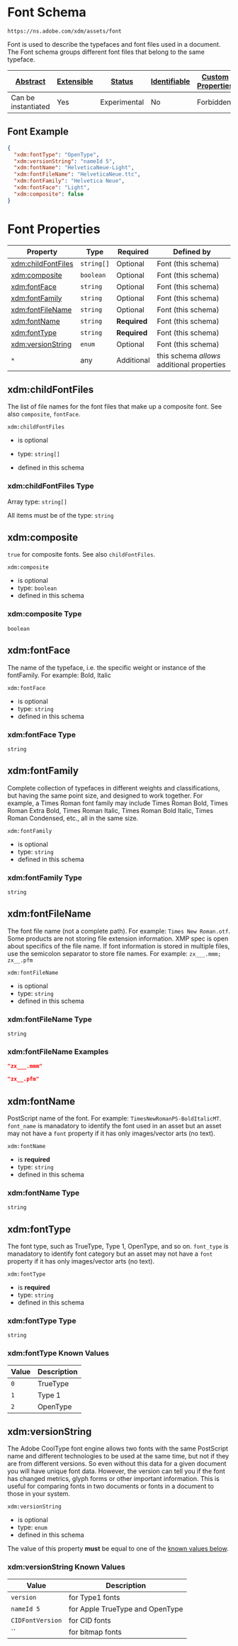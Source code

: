 
# Font Schema

```
https://ns.adobe.com/xdm/assets/font
```

Font is used to describe the typefaces and font files used in a document.
The Font schema groups different font files that belong to the same typeface.


| [Abstract](../../abstract.md) | [Extensible](../../extensions.md) | [Status](../../status.md) | [Identifiable](../../id.md) | [Custom Properties](../../extensions.md) | [Additional Properties](../../extensions.md) | Defined In |
|-------------------------------|-----------------------------------|---------------------------|-----------------------------|------------------------------------------|----------------------------------------------|------------|
| Can be instantiated | Yes | Experimental | No | Forbidden | Permitted | [assets/font.schema.json](assets/font.schema.json) |

## Font Example
```json
{
  "xdm:fontType": "OpenType",
  "xdm:versionString": "nameId 5",
  "xdm:fontName": "HelveticaNeue-Light",
  "xdm:fontFileName": "HelveticaNeue.ttc",
  "xdm:fontFamily": "Helvetica Neue",
  "xdm:fontFace": "Light",
  "xdm:composite": false
}
```

# Font Properties

| Property | Type | Required | Defined by |
|----------|------|----------|------------|
| [xdm:childFontFiles](#xdmchildfontfiles) | `string[]` | Optional | Font (this schema) |
| [xdm:composite](#xdmcomposite) | `boolean` | Optional | Font (this schema) |
| [xdm:fontFace](#xdmfontface) | `string` | Optional | Font (this schema) |
| [xdm:fontFamily](#xdmfontfamily) | `string` | Optional | Font (this schema) |
| [xdm:fontFileName](#xdmfontfilename) | `string` | Optional | Font (this schema) |
| [xdm:fontName](#xdmfontname) | `string` | **Required** | Font (this schema) |
| [xdm:fontType](#xdmfonttype) | `string` | **Required** | Font (this schema) |
| [xdm:versionString](#xdmversionstring) | `enum` | Optional | Font (this schema) |
| `*` | any | Additional | this schema *allows* additional properties |

## xdm:childFontFiles

The list of file names for the font files that make up a composite font. See also `composite`, `fontFace`.

`xdm:childFontFiles`
* is optional
* type: `string[]`

* defined in this schema

### xdm:childFontFiles Type


Array type: `string[]`

All items must be of the type:
`string`









## xdm:composite

`true` for composite fonts. See also `childFontFiles`.

`xdm:composite`
* is optional
* type: `boolean`
* defined in this schema

### xdm:composite Type


`boolean`





## xdm:fontFace

The name of the typeface, i.e. the specific weight or instance of the fontFamily. For example: Bold, Italic

`xdm:fontFace`
* is optional
* type: `string`
* defined in this schema

### xdm:fontFace Type


`string`






## xdm:fontFamily

Complete collection of typefaces in different weights and classifications, but having the same point size, and designed to work together. For example, a Times Roman font family may include Times Roman Bold, Times Roman Extra Bold, Times Roman Italic, Times Roman Bold Italic, Times Roman Condensed, etc., all in the same size.

`xdm:fontFamily`
* is optional
* type: `string`
* defined in this schema

### xdm:fontFamily Type


`string`






## xdm:fontFileName

The font file name (not a complete path). For example: `Times New Roman.otf`. Some products are not storing file extension information. XMP spec is open about specifics of the file name. If font information is stored in multiple files, use the semicolon separator to store file names. For example: `zx___.mmm; zx__.pfm`

`xdm:fontFileName`
* is optional
* type: `string`
* defined in this schema

### xdm:fontFileName Type


`string`





### xdm:fontFileName Examples

```json
"zx___.mmm"
```

```json
"zx__.pfm"
```



## xdm:fontName

PostScript name of the font. For example: `TimesNewRomanPS-BoldItalicMT`. `font_name` is manadatory to identify the font used in an asset but an asset may not have a `font` property if it has only images/vector arts (no text).

`xdm:fontName`
* is **required**
* type: `string`
* defined in this schema

### xdm:fontName Type


`string`






## xdm:fontType

The font type, such as TrueType, Type 1, OpenType, and so on. `font_type` is manadatory to identify font category but an asset may not have a `font` property if it has only images/vector arts (no text).

`xdm:fontType`
* is **required**
* type: `string`
* defined in this schema

### xdm:fontType Type


`string`



### xdm:fontType Known Values
| Value | Description |
|-------|-------------|
| `0` | TrueType |
| `1` | Type 1 |
| `2` | OpenType |




## xdm:versionString

The Adobe CoolType font engine allows two fonts with the same PostScript name and different technologies to be used at the same time, but not if they are from different versions. So even without this data for a given document you will have unique font data. However, the version can tell you if the font has changed metrics, glyph forms or other important information. This is useful for comparing fonts in two documents or fonts in a document to those in your system.

`xdm:versionString`
* is optional
* type: `enum`
* defined in this schema

The value of this property **must** be equal to one of the [known values below](#xdm:versionString-known-values).

### xdm:versionString Known Values
| Value | Description |
|-------|-------------|
| `version` | for Type1 fonts |
| `nameId 5` | for Apple TrueType and OpenType |
| `CIDFontVersion` | for CID fonts |
| `` | for bitmap fonts |



